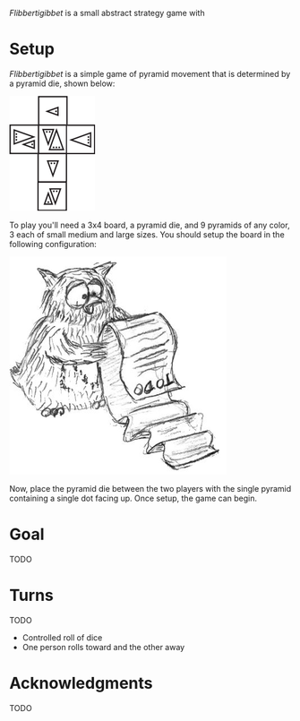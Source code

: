 *Flibbertigibbet* is a small abstract strategy game with 

Setup
=====

*Flibbertigibbet* is a simple game of pyramid movement that is determined by a pyramid die, shown below:

![die-faces](https://raw.githubusercontent.com/fogus/spiel/master/pyramidenspiel/graphics/png/pyramid-die-faces.png)

To play you'll need a 3x4 board, a pyramid die, and 9 pyramids of any color, 3 each of small medium and large sizes.  You should setup the board in the following configuration:

![todo](https://raw.githubusercontent.com/fogus/spiel/master/graphics/original/todo.jpg)

Now, place the pyramid die between the two players with the single pyramid containing a single dot facing up.  Once setup, the game can begin.

Goal
====

TODO

Turns
=====

TODO

* Controlled roll of dice
* One person rolls toward and the other away

Acknowledgments
===============

TODO


